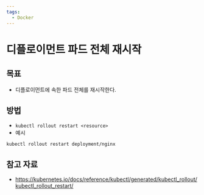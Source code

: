 ```yaml
---
tags:
  - Docker
---
```

# 디플로이먼트 파드 전체 재시작

## 목표

- 디플로이먼트에 속한 파드 전체를 재시작한다.

## 방법

- `kubectl rollout restart <resource>`
- 예시

```
kubectl rollout restart deployment/nginx
```

## 참고 자료

- https://kubernetes.io/docs/reference/kubectl/generated/kubectl_rollout/kubectl_rollout_restart/